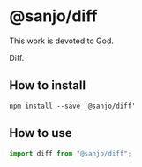 # @sanjo/diff

This work is devoted to God.

Diff.

## How to install

```
npm install --save '@sanjo/diff'
```

## How to use

```js
import diff from "@sanjo/diff";
```

